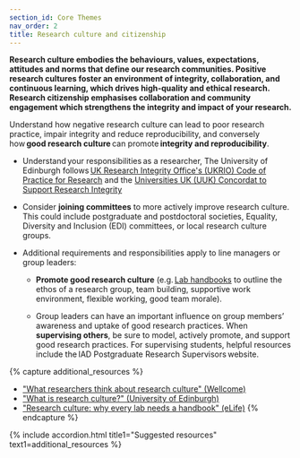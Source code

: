 ```yaml
---
section_id: Core Themes
nav_order: 2
title: Research culture and citizenship
---
```


**Research culture embodies the behaviours, values, expectations, attitudes and norms that define our research communities. Positive research cultures foster an environment of integrity, collaboration, and continuous learning, which drives high-quality and ethical research. Research citizenship emphasises collaboration and community engagement which strengthens the integrity and impact of your research.**

 
Understand how negative research culture can lead to poor research practice, impair integrity and reduce reproducibility, and conversely how **good research culture** can promote **integrity and reproducibility**. 

- Understand your responsibilities as a researcher, The University of Edinburgh follows [UK Research Integrity Office's (UKRIO) Code of Practice for Research](https://research-office.ed.ac.uk/research-integrity/researcher-responsibilities) and the [Universities UK (UUK) Concordat to Support Research Integrity](https://research-office.ed.ac.uk/research-integrity/researcher-responsibilities)

- Consider **joining committees** to more actively improve research culture. This could include postgraduate and postdoctoral societies, Equality, Diversity and Inclusion (EDI) committees, or local research culture groups.  

- Additional requirements and responsibilities apply to line managers or group leaders:  

  - **Promote good research culture** (e.g. [Lab handbooks](https://elifesciences.org/articles/88853) to outline the ethos of a research group, team building, supportive work environment, flexible working, good team morale).  

  - Group leaders can have an important influence on group members’ awareness and uptake of good research practices. When **supervising others**, be sure to model, actively promote, and support good research practices. For supervising students, helpful resources include the IAD Postgraduate Research Supervisors website. 

{% capture additional_resources %}
- ["What researchers think about research culture" (Wellcome)](https://wellcome.org/reports/what-researchers-think-about-research-culture#key-findings-7f91)
- ["What is research culture?" (University of Edinburgh)](https://www.ed.ac.uk/research-innovation/research-cultures/what-is-research-culture#:~:text=Research%20culture%20encompasses%20the%20behaviours%2cresearch%20is%20conducted%20and%20communicated.)
- ["Research culture: why every lab needs a handbook" (eLife)](https://elifesciences.org/articles/88853)
{% endcapture %}

{% include accordion.html title1="Suggested resources" text1=additional_resources %}

